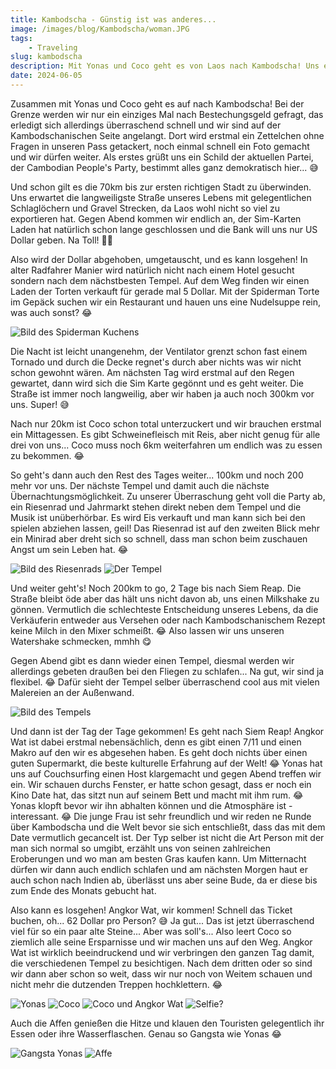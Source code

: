 ```yaml
---
title: Kambodscha - Günstig ist was anderes...
image: /images/blog/Kambodscha/woman.JPG
tags: 
    - Traveling
slug: kambodscha
description: Mit Yonas und Coco geht es von Laos nach Kambodscha! Uns erwarten viele 7/11, schlechte Milkshakes und ein Weltkulterbe.
date: 2024-06-05
---
```


Zusammen mit Yonas und Coco geht es auf nach Kambodscha! Bei der Grenze werden wir nur ein einziges Mal nach Bestechungsgeld gefragt, das erledigt sich allerdings überraschend schnell und wir sind auf der Kambodschanischen Seite angelangt. Dort wird erstmal ein Zettelchen ohne Fragen in unseren Pass getackert, noch einmal schnell ein Foto gemacht und wir dürfen weiter. Als erstes grüßt uns ein Schild der aktuellen Partei, der Cambodian People's Party, bestimmt alles ganz demokratisch hier... 😅

Und schon gilt es die 70km bis zur ersten richtigen Stadt zu überwinden. Uns erwartet die langweiligste Straße unseres Lebens mit gelegentlichen Schlaglöchern und Gravel Strecken, da Laos wohl nicht so viel zu exportieren hat. Gegen Abend kommen wir endlich an, der Sim-Karten Laden hat natürlich schon lange geschlossen und die Bank will uns nur US Dollar geben. Na Toll! 🤦‍♂️

Also wird der Dollar abgehoben, umgetauscht, und es kann losgehen! In alter Radfahrer Manier wird natürlich nicht nach einem Hotel gesucht sondern nach dem nächstbesten Tempel. Auf dem Weg finden wir einen Laden der Torten verkauft für gerade mal 5 Dollar. Mit der Spiderman Torte im Gepäck suchen wir ein Restaurant und hauen uns eine Nudelsuppe rein, was auch sonst? 😂

![Bild des Spiderman Kuchens](/images/blog/Kambodscha/spiderman_torte.jpg)

Die Nacht ist leicht unangenehm, der Ventilator grenzt schon fast einem Tornado und durch die Decke regnet's durch aber nichts was wir nicht schon gewohnt wären. Am nächsten Tag wird erstmal auf den Regen gewartet, dann wird sich die Sim Karte gegönnt und es geht weiter. Die Straße ist immer noch langweilig, aber wir haben ja auch noch 300km vor uns. Super! 😅

Nach nur 20km ist Coco schon total unterzuckert und wir brauchen erstmal ein Mittagessen. Es gibt Schweinefleisch mit Reis, aber nicht genug für alle drei von uns... Coco muss noch 6km weiterfahren um endlich was zu essen zu bekommen. 😂

So geht's dann auch den Rest des Tages weiter... 100km und noch 200 mehr vor uns. Der nächste Tempel und damit auch die nächste Übernachtungsmöglichkeit. Zu unserer Überraschung geht voll die Party ab, ein Riesenrad und Jahrmarkt stehen direkt neben dem Tempel und die Musik ist unüberhörbar. Es wird Eis verkauft und man kann sich bei den spielen abziehen lassen, geil! Das Riesenrad ist auf den zweiten Blick mehr ein Minirad aber dreht sich so schnell, dass man schon beim zuschauen Angst um sein Leben hat. 😂

![Bild des Riesenrads](/images/blog/Kambodscha/ferris_wheel.jpg)
![Der Tempel](/images/blog/Kambodscha/tempel_jahrmarkt.jpg)

Und weiter geht's! Noch 200km to go, 2 Tage bis nach Siem Reap. Die Straße bleibt öde aber das hält uns nicht davon ab, uns einen Milkshake zu gönnen. Vermutlich die schlechteste Entscheidung unseres Lebens, da die Verkäuferin entweder aus Versehen oder nach Kambodschanischem Rezept keine Milch in den Mixer schmeißt. 😂 Also lassen wir uns unseren Watershake schmecken, mmhh 😋

Gegen Abend gibt es dann wieder einen Tempel, diesmal werden wir allerdings gebeten draußen bei den Fliegen zu schlafen... Na gut, wir sind ja flexibel. 😂
Dafür sieht der Tempel selber überraschend cool aus mit vielen Malereien an der Außenwand.

![Bild des Tempels](/images/blog/Kambodscha/tempel_bilder.jpg)

Und dann ist der Tag der Tage gekommen! Es geht nach Siem Reap! Angkor Wat ist dabei erstmal nebensächlich, denn es gibt einen 7/11 und einen Makro auf den wir es abgesehen haben. Es geht doch nichts über einen guten Supermarkt, die beste kulturelle Erfahrung auf der Welt! 😂
Yonas hat uns auf Couchsurfing einen Host klargemacht und gegen Abend treffen wir ein. Wir schauen durchs Fenster, er hatte schon gesagt, dass er noch ein Kino Date hat, das sitzt nun auf seinem Bett und macht mit ihm rum. 😂
Yonas klopft bevor wir ihn abhalten können und die Atmosphäre ist - interessant. 😂 Die junge Frau ist sehr freundlich und wir reden ne Runde über Kambodscha und die Welt bevor sie sich entschließt, dass das mit dem Date vermutlich gecancelt ist. Der Typ selber ist nicht die Art Person mit der man sich normal so umgibt, erzählt uns von seinen zahlreichen Eroberungen und wo man am besten Gras kaufen kann. Um Mitternacht dürfen wir dann auch endlich schlafen und am nächsten Morgen haut er auch schon nach Indien ab, überlässt uns aber seine Bude, da er diese bis zum Ende des Monats gebucht hat.

Also kann es losgehen! Angkor Wat, wir kommen! Schnell das Ticket buchen, oh... 62 Dollar pro Person? 😅 Ja gut... Das ist jetzt überraschend viel für so ein paar alte Steine...
Aber was soll's... Also leert Coco so ziemlich alle seine Ersparnisse und wir machen uns auf den Weg. Angkor Wat ist wirklich beeindruckend und wir verbringen den ganzen Tag damit, die verschiedenen Tempel zu besichtigen. Nach dem dritten oder so sind wir dann aber schon so weit, dass wir nur noch von Weitem schauen und nicht mehr die dutzenden Treppen hochklettern. 😂

![Yonas](/images/blog/Kambodscha/yonas_smiling.JPG)
![Coco](/images/blog/Kambodscha/coco_smiling.JPG)
![Coco und Angkor Wat](/images/blog/Kambodscha/coco_angkor_wat.JPG)
![Selfie?](/images/blog/Kambodscha/selfie.JPG)

Auch die Affen genießen die Hitze und klauen den Touristen gelegentlich ihr Essen oder ihre Wasserflaschen. Genau so Gangsta wie Yonas 😂

![Gangsta Yonas](/images/blog/Kambodscha/yonas_gangster.JPG)
![Affe](/images/blog/Kambodscha/monkey.JPG)